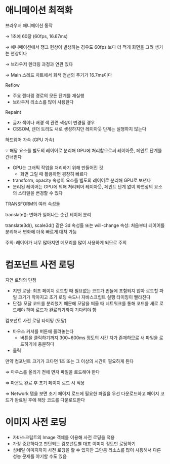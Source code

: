 # 애니메이션 최적화

브라우저 애니메이션 동작

→ 1초에 60장 (60fps, 16.67ms)

→ 애니메이션에서 쟁크 현상이 발생하는 경우도 60fps 보다 더 적게 화면을 그려 생기는 현상이다

→ 브라우저 렌더링 과정과 연관 있다

→ Main 스레드 차트에서 회색 점선의 주기가 16.7ms이다

Reflow

- 주요 렌더링 경로의 모든 단계를 재실행
- 브라우저 리소스를 많이 사용한다

Repaint

- 글자 색이나 배경 색 관련 색상이 변경될 경우
- CSSOM, 렌더 트리도 새로 생성하지만 레이아웃 단계는 실행하지 않는다

하드웨어 가속 (GPU 가속)

<aside>
💡 해당 요소를 별도의 레이어로 분리해 GPU에 처리함으로써 레이아웃, 페인트 단계를 건너뛴다

</aside>

- GPU는 그래픽 작업을 처리하기 위해 만들어진 것
    - 화면 그릴 때 활용하면 굉장히 빠르다
- transform, opacity 속성이 요소를 별도의 레이어로 분리해 GPU로 보낸다
- 분리된 레이어는 GPU에 의해 처리되어 레이아웃, 페인트 단계 없이 화면상의 요소의 스타일을 변경할 수 있다

TRANSFORM의 여러 속성들

translate(): 변화가 일어나는 순간 레이어 분리

translate3d(), scale3d() 같은 3d 속성들 또는 will-change 속성: 처음부터 레이어를 분리해서 변화에 더욱 빠르게 대처 가능

주의: 레이어가 너무 많아지면 메모리를 많이 사용하게 되므로 주의

# 컴포넌트 사전 로딩

지연 로딩의 단점

- 지연 로딩: 최초 페이지 로드할 때 필요없는 코드가 번들에 포함되지 않아 로드할 파일 크기가 작아지고 초기 로딩 속도나 자바스크립트 실행 타이밍이 빨라진다
- 단점: 모달 코드를 분리했기 때문에 모달을 띄울 때 네트워크를 통해 코드를 새로 로드해야 하며 로드가 완료되기까지 기다려야 함

컴포넌트 사전 로딩 타이밍 (모달)

- 마우스 커서를 버튼에 올려놓는다
    - 버튼을 클릭하기까지 300~600ms 정도의 시간 차가 존재하므로 새 파일을 로드하기에 충분하다
- 클릭

만약 컴포넌트 크기가 크다면 1초 또는 그 이상의 시간이 필요하게 된다

⇒ 마우스를 올리기 전에 먼저 파일을 로드해야 한다

⇒ 마운트 완료 후 초기 페이지 로드 시 적용

⇒ Network 탭을 보면 초기 페이지 로드에 필요한 파일을 우선 다운로드하고 페이지 코드가 완료된 후에 해당 코드를 다운로드한다

# 이미지 사전 로딩

- 자바스크립트의 Image 객체를 이용해 사전 로딩을 적용
- 가장 중요하다고 판단되는 컴포넌트별 대표 이미지 정도만 로딩하기
- 섬네일 이미지까지 사전 로딩을 할 수 있지만 그만큼 리소스를 많이 사용해서 다른 성능 문제를 야기할 수도 있음